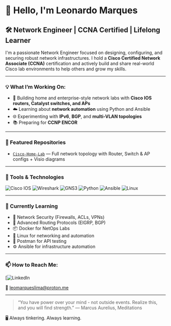 # 👋 Hello, I'm Leonardo Marques

## 🛠️ Network Engineer | CCNA Certified | Lifelong Learner

I'm a passionate Network Engineer focused on designing, configuring, and securing robust network infrastructures. I hold a **Cisco Certified Network Associate (CCNA)** certification and actively build and share real-world Cisco lab environments to help others and grow my skills.

---

### 💡 What I’m Working On:
- 🔧 Building home and enterprise-style network labs with **Cisco IOS routers, Catalyst switches, and APs**
- ☁️ Learning about **network automation** using Python and Ansible
- 🌐 Experimenting with **IPv6**, **BGP**, and **multi-VLAN topologies**
- 📚 Preparing for **CCNP ENCOR**

---

### 📁 Featured Repositories
<!-- Replace these links with actual repos you create -->
- [`Cisco-Home-Lab`](https://github.com/leomarqueslima/ccnahomelab.git) — Full network topology with Router, Switch & AP configs + Visio diagrams

---

### 🧰 Tools & Technologies
![Cisco IOS](https://img.shields.io/badge/-Cisco%20IOS-0d1117?style=for-the-badge&logo=cisco&logoColor=white)
![Wireshark](https://img.shields.io/badge/-Wireshark-0d1117?style=for-the-badge&logo=wireshark&logoColor=blue)
![GNS3](https://img.shields.io/badge/-GNS3-0d1117?style=for-the-badge&logo=gns3&logoColor=orange)
![Python](https://img.shields.io/badge/-Python-0d1117?style=for-the-badge&logo=python)
![Ansible](https://img.shields.io/badge/-Ansible-0d1117?style=for-the-badge&logo=ansible)
![Linux](https://img.shields.io/badge/-Linux-0d1117?style=for-the-badge&logo=linux)

---

### 🌱 Currently Learning
- 🔐 Network Security (Firewalls, ACLs, VPNs)
- 🧠 Advanced Routing Protocols (EIGRP, BGP)
- 📦 Docker for NetOps Labs
- 🐧 Linux for networking and automation
- 🧪 Postman for API testing
- ⚙️ Ansible for infrastructure automation

---

### 📫 How to Reach Me:
[![LinkedIn](www.linkedin.com/in/leonardo-marques-lima-network)  

📧 leomarqueslima@proton.me

---

> “You have power over your mind - not outside events. Realize this, and you will find strength.”
― Marcus Aurelius, Meditations 

🖥️ Always tinkering. Always learning.
